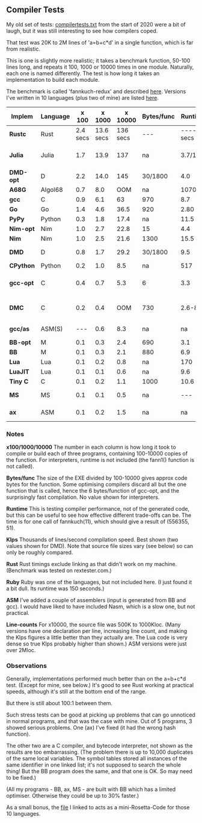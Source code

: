 ## Compiler Tests

My old set of tests: [compilertests.txt](compilertest.txt) from the start of 2020 were a bit of laugh, but it was still interesting to see how compilers coped.

That test was 20K to 2M lines of 'a=b+c*d' in a single function, which is far from realistic.

This is one is slightly more realistic; it takes a benchmark function, 50-100 lines long, and repeats it 100, 1000 or 10000 times in one module. Naturally, each one is named differently. The test is how long it takes an implementation to build each module.

The benchmark is called 'fannkuch-redux' and described [here](https://benchmarksgame-team.pages.debian.net/benchmarksgame/performance/fannkuchredux.html). Versions I've written in 10 languages (plus two of mine) are listed [here](fannkuch.txt).

Implem | Language | x 100 | x 1000 | x 10000 | Bytes/func | Runtime | Klps | Notes
--- | --- | --- | --- | --- | --- | --- | --- | ---
**Rustc** | Rust        | 2.4 secs | 13.6 secs | 136 secs | ---  | ---- secs | 5.5 Klps | Can't link or run Rust on my PC
**Julia** | Julia		| 1.7 | 13.9 | 137 | na | 3.7/19.6 | 6.3 | Runtime is opt/unopt; compile times about the same
**DMD-opt** | D     | 2.2 | 14.0| 145 |  30/1800 | 4.0 | 6.7  | (30 bytes in exe; 1800 in obj)
**A68G** | Algol68		| 0.7 | 8.0 | OOM | na    | 1070 | 9.3 | Interpreter
**gcc** | C             | 0.9 | 6.1 | 63  | 970  | 8.7  | 15.5
**Go** | Go				| 1.4 | 4.6 | 36.5 | 920 | 2.80 | 25 
**PyPy** | Python       | 0.3 | 1.8 | 17.4 | na  | 11.5 | 35
**Nim-opt** | Nim	| 1.0 | 2.7 | 22.8 | 15 | 4.4  | 41
**Nim** | Nim		| 1.0 | 2.5 | 21.6 | 1300 | 15.5  | 43
**DMD** | D         | 0.8 | 1.7 | 29.2 | 30/1800 | 9.5 | 57/33 | (30 bytes in exe; 1800 in obj)
**CPython** |Python | 0.2 | 1.0 | 8.5 | na | 517 | 73
**gcc-opt** | C			| 0.4 | 0.7 | 5.3 | 6 | 3.3   | 185 | All functions discarded from exe except one
**DMC** | C				| 0.2 | 0.4 | OOM | 730 | 2.6-8.0 | 245 | Runtime is opt/unop; compile times about the same
**gcc/as** | ASM(S) | --- | 0.6 | 8.3 | na | na | 300 | (ASM is output of gcc -S on C versions)
**BB-opt** | M      | 0.1 | 0.3 | 2.4 | 690  | 3.1 | 310 | (M is my language)
**BB** | M          | 0.1 | 0.3 | 2.1 | 880  | 6.9 | 350
**Lua** | Lua       | 0.1 | 0.2 | 0.8  | na      | 170 |  520
**LuaJIT** |Lua     | 0.1 | 0.1 | 0.6 | na       | 9.6 | 700
**Tiny C** | C			| 0.1 | 0.2 | 1.1 | 1000 | 10.6 | 900
**MS** | MS         | 0.1 | 0.1 | 0.5  | na  | --- | 1300  | (Interpeter/Unfinished project)
**ax**  | ASM       | 0.1 | 0.2 | 1.5 | na | na |  1500 | (ASM is output of bcc -asm on M versions)


### Notes

**x100/1000/10000** The number in each column is how long it took to compile or build each of three programs, containing 100-10000 copies of the function. For interpreters, runtime is not included (the fann1() function is not called).

**Bytes/func** The size of the EXE divided by 100-10000 gives approx code bytes for the function. Some optimising compilers discard all but the one function that is called, hence the 6 bytes/function of gcc-opt, and the surprisingly fast compilation. No value shown for interpreters.

**Runtime** This is testing compiler performance, not of the generated code, but this can be useful to see how effective different trade-offs can be. The time is for one call of fannkuch(11), which should give a result of (556355, 51).

**Klps** Thousands of lines/second compilation speed. Best shown (two values shown for DMD). Note that source file sizes vary (see below) so can only be roughly compared.

**Rust** Rust timings exclude linking as that didn't work on my machine. (Benchmark was tested on rextester.com.)

**Ruby** Ruby was one of the languages, but not included here. (I just found it a bit dull. Its runtime was 150 seconds.)

**ASM** I've added a couple of assemblers (input is generated from BB and gcc). I would have liked to have included Nasm, which is a slow one, but not practical.

**Line-counts** For x10000, the source file was 500K to 1000Kloc. (Many versions have one declaration per line, increasing line count, and making the Klps figures a little better than they actually are. The Lua code is very dense so true Klps probably higher than shown.) ASM versions were just over 2Mloc.

### Observations

Generally, implementations performed much better than on the a=b+c\*d test. (Except for mine, see below.) It's good to see Rust working at practical speeds, although it's still at the bottom end of the range.

But there is still about 100:1 between them.

Such stress tests can be good at picking up problems that can go unnoticed in normal programs, and that was the case with mine. Out of 5 programs, 3 showed serious problems. One (ax) I've fixed (it had the wrong hash function).

The other two are a C compiler, and bytecode interpreter, not shown as the results are too embarrassing. (The problem there is up to 10,000 duplicates of the same local variables. The symbol tables stored all instances of the same identifier in one linked list; it's not supposed to search the whole thing! But the BB program does the same, and that one is OK. So may need to be fixed.)

(All my programs - BB, ax, MS - are built with BB which has a limited optimiser. Otherwise they could be up to 30% faster.)

As a small bonus, the [file](fannkuch.txt) I linked to acts as a mini-Rosetta-Code for those 10 languages.
